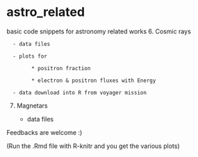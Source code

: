 # astro_related
basic code snippets for astronomy related works
6. Cosmic rays

      - data files

      - plots for 

            * positron fraction

            * electron & positron fluxes with Energy

      - data download into R from voyager mission

7. Magnetars

      - data files

Feedbacks are welcome :)

(Run the .Rmd file with R-knitr and you get the various plots)
